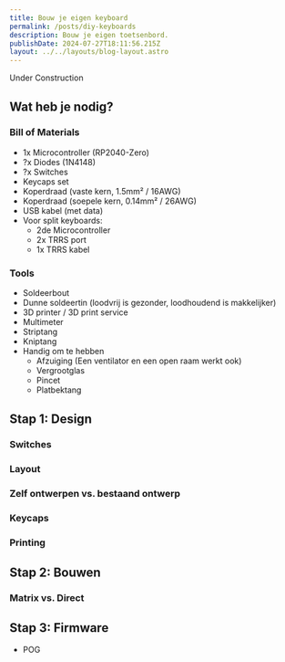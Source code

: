 ```yaml
---
title: Bouw je eigen keyboard
permalink: /posts/diy-keyboards
description: Bouw je eigen toetsenbord.
publishDate: 2024-07-27T18:11:56.215Z
layout: ../../layouts/blog-layout.astro
---
```


Under Construction

## Wat heb je nodig?

### Bill of Materials
- 1x Microcontroller (RP2040-Zero)
- ?x Diodes (1N4148)
- ?x Switches
- Keycaps set
- Koperdraad (vaste kern, 1.5mm² / 16AWG)
- Koperdraad (soepele kern, 0.14mm² / 26AWG)
- USB kabel (met data)
- Voor split keyboards:
    - 2de Microcontroller
    - 2x TRRS port
    - 1x TRRS kabel

### Tools
- Soldeerbout
- Dunne soldeertin (loodvrij is gezonder, loodhoudend is makkelijker)
- 3D printer / 3D print service
- Multimeter
- Striptang
- Kniptang
- Handig om te hebben
    - Afzuiging (Een ventilator en een open raam werkt ook)
    - Vergrootglas
    - Pincet
    - Platbektang

## Stap 1: Design

### Switches

### Layout

### Zelf ontwerpen vs. bestaand ontwerp

### Keycaps

### Printing

## Stap 2: Bouwen

### Matrix vs. Direct

## Stap 3: Firmware
- POG